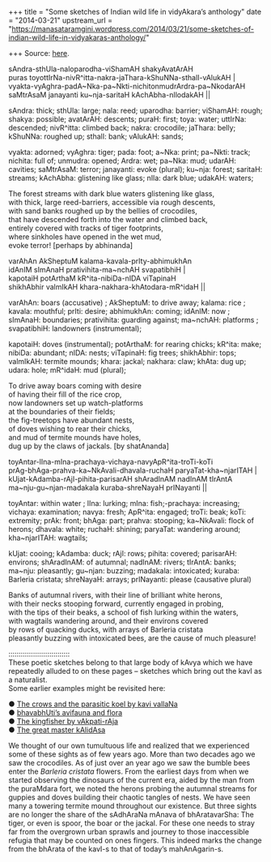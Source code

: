 +++
title = "Some sketches of Indian wild life in vidyAkara’s anthology"
date = "2014-03-21"
upstream_url = "https://manasataramgini.wordpress.com/2014/03/21/some-sketches-of-indian-wild-life-in-vidyakaras-anthology/"

+++
Source: [here](https://manasataramgini.wordpress.com/2014/03/21/some-sketches-of-indian-wild-life-in-vidyakaras-anthology/).

sAndra-sthUla-naloparodha-viShamAH shakyAvatArAH  
puras toyottIrNa-nivR^itta-nakra-jaThara-kShuNNa-sthalI-vAlukAH \|  
vyakta-vyAghra-padA\~Nka-pa\~Nkti-nichitonmudrArdra-pa\~NkodarAH  
saMtrAsaM janayanti ku\~nja-saritaH kAchAbha-nIlodakAH \|\|

sAndra: thick; sthUla: large; nala: reed; uparodha: barrier; viShamAH:
rough; shakya: possible; avatArAH: descents; puraH: first; toya: water;
uttIrNa: descended; nivR^itta: climbed back; nakra: crocodile; jaThara:
belly; kShuNNa: roughed up; sthalI: bank; vAlukAH: sands;

vyakta: adorned; vyAghra: tiger; pada: foot; a\~Nka: print; pa\~Nkti:
track; nichita: full of; unmudra: opened; Ardra: wet; pa\~Nka: mud;
udarAH: cavities; saMtrAsaM: terror; janayanti: evoke (plural); ku\~nja:
forest; saritaH: streams; kAchAbha: glistening like glass; nIla: dark
blue; udakAH: waters;

The forest streams with dark blue waters glistening like glass,  
with thick, large reed-barriers, accessible via rough descents,  
with sand banks roughed up by the bellies of crocodiles,  
that have descended forth into the water and climbed back,  
entirely covered with tracks of tiger footprints,  
where sinkholes have opened in the wet mud,  
evoke terror! \[perhaps by abhinanda\]

varAhAn AkSheptuM kalama-kavala-prIty-abhimukhAn  
idAnIM sImAnaH prativihita-ma\~nchAH svapatibhiH \|  
kapotaiH potArthaM kR^ita-nibiDa-nIDA viTapinaH  
shikhAbhir valmIkAH khara-nakhara-khAtodara-mR^idaH \|\|

varAhAn: boars (accusative) ; AkSheptuM: to drive away; kalama: rice ;
kavala: mouthful; prIti: desire; abhimukhAn: coming; idAnIM: now ;
sImAnaH: boundaries; prativihita: guarding against; ma\~nchAH: platforms
; svapatibhiH: landowners (instrumental);

kapotaiH: doves (instrumental); potArthaM: for rearing chicks; kR^ita:
make; nibiDa: abundant; nIDA: nests; viTapinaH: fig trees; shikhAbhir:
tops; valmIkAH: termite mounds; khara: jackal; nakhara: claw; khAta: dug
up; udara: hole; mR^idaH: mud (plural);

To drive away boars coming with desire  
of having their fill of the rice crop,  
now landowners set up watch-platforms  
at the boundaries of their fields;  
the fig-treetops have abundant nests,  
of doves wishing to rear their chicks,  
and mud of termite mounds have holes,  
dug up by the claws of jackals. \[by shatAnanda\]

toyAntar-lIna-mIna-prachaya-vichaya-navyApR^ita-troTi-koTi  
prAg-bhAga-prahva-ka\~NkAvali-dhavala-ruchaH paryaTat-kha\~njarITAH \|  
kUjat-kAdamba-rAjI-pihita-parisarAH shAradInAM nadInAM tIrAntA  
ma\~nju-gu\~njan-madakala kuraba-shreNayaH prINayanti \|\|

toyAntar: within water ; lIna: lurking; mIna: fish;-prachaya:
increasing; vichaya: examination; navya: fresh; ApR^ita: engaged; troTi:
beak; koTi: extremity; prAk: front; bhAga: part; prahva: stooping;
ka\~NkAvali: flock of herons; dhavala: white; ruchaH: shining; paryaTat:
wandering around; kha\~njarITAH: wagtails;

kUjat: cooing; kAdamba: duck; rAjI: rows; pihita: covered; parisarAH:
environs; shAradInAM: of autumnal; nadInAM: rivers; tIrAntA: banks;
ma\~nju: pleasantly; gu\~njan: buzzing; madakala: intoxicated; kuraba:
Barleria cristata; shreNayaH: arrays; prINayanti: please (causative
plural)

Banks of autumnal rivers, with their line of brilliant white herons,  
with their necks stooping forward, currently engaged in probing,  
with the tips of their beaks, a school of fish lurking within the
waters,  
with wagtails wandering around, and their environs covered  
by rows of quacking ducks, with arrays of Barleria cristata  
pleasantly buzzing with intoxicated bees, are the cause of much
pleasure!

::::::::::::::::::::::::::::::  
These poetic sketches belong to that large body of kAvya which we have
repeatedly alluded to on these pages – sketches which bring out the kavI
as a naturalist.  
Some earlier examples might be revisited here:

● [The crows and the parasitic koel by kavi
vallaNa](https://manasataramgini.wordpress.com/2013/08/13/the-crows-and-the-parasitic-koel-a-kavis-take/)  
● [bhavabhUti’s avifauna and
flora](https://manasataramgini.wordpress.com/2011/11/02/bhavabhutis-avifauna-and-flora/)  
● [The kingfisher by
vAkpati-rAja](https://manasataramgini.wordpress.com/2010/07/30/the-kingfisher/)  
● [The great master
kAlidAsa](https://manasataramgini.wordpress.com/2012/12/24/vignettes-from-the-kumara-sambhava/)

We thought of our own tumultuous life and realized that we experienced
some of these sights as of few years ago. More than two decades ago we
saw the crocodiles. As of just over an year ago we saw the bumble bees
enter the *Barleria cristata* flowers. From the earliest days from when
we started observing the dinosaurs of the current era, aided by the man
from the puraMdara fort, we noted the herons probing the autumnal
streams for guppies and doves building their chaotic tangles of nests.
We have seen many a towering termite mound throughout our existence. But
three sights are no longer the share of the sAdhAraNa mAnava of
bhAratavarSha: The tiger, or even is spoor, the boar or the jackal. For
these one needs to stray far from the overgrown urban sprawls and
journey to those inaccessible refugia that may be counted on ones
fingers. This indeed marks the change from the bhArata of the kavI-s to
that of today’s mahAnAgarin-s.


